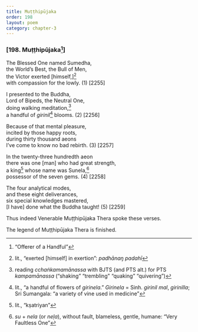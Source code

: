 ```yaml
---
title: Muṭṭhipūjaka
order: 198
layout: poem
category: chapter-3
---
```


### \[198. Muṭṭhipūjaka[^1]\]

The Blessed One named Sumedha,  
the World’s Best, the Bull of Men,  
the Victor exerted \[himself,\][^2]  
with compassion for the lowly. (1) \[2255\]

I presented to the Buddha,  
Lord of Bipeds, the Neutral One,  
doing walking meditation,[^3]  
a handful of *girinil*[^4] blooms. (2) \[2256\]

Because of that mental pleasure,  
incited by those happy roots,  
during thirty thousand aeons  
I’ve come to know no bad rebirth. (3) \[2257\]

In the twenty-three hundredth aeon  
there was one \[man\] who had great strength,  
a king[^5] whose name was Sunela,[^6]  
possessor of the seven gems. (4) \[2258\]

The four analytical modes,  
and these eight deliverances,  
six special knowledges mastered,  
\[I have\] done what the Buddha taught! (5) \[2259\]

Thus indeed Venerable Muṭṭhipūjaka Thera spoke these verses.

The legend of Muṭṭhipūjaka Thera is finished.

[^1]: “Offerer of a Handful”

[^2]: lit., “exerted \[himself\] in exertion”: *padhānaŋ padahī*

[^3]: reading *<span class="diacritics" data-state="on">c</span><span class="no-diacritics" data-state="off">ch</span>aṅkamamānassa* with BJTS (and PTS alt.) for PTS *kampamānassa* (“shaking” “trembling" “quaking” “quivering”)

[^4]: lit., “a handful of flowers of *girinela*.” *Girinela* = Sinh. *girinil mal*, *girinilla*; Sri Sumangala: “a variety of vine used in medicine”

[^5]: lit., “kṣatriyan”

[^6]: *su* + *nela* (or *neḷa*), without fault, blameless, gentle, humane: “Very Faultless One”
